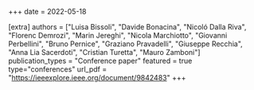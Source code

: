 +++
date = 2022-05-18


[extra]
authors = ["Luisa Bissoli", "Davide Bonacina", "Nicoló Dalla Riva", "Florenc Demrozi", "Marin Jereghi", "Nicola Marchiotto", "Giovanni Perbellini", "Bruno Pernice", "Graziano Pravadelli", "Giuseppe Recchia", "Anna Lia Sacerdoti", "Cristian Turetta", "Mauro Zamboni"]
publication_types = "Conference paper"
featured = true
type="conferences"
url_pdf = "https://ieeexplore.ieee.org/document/9842483"
+++
